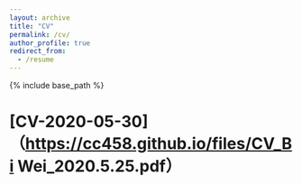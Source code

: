 ```yaml
---
layout: archive
title: "CV"
permalink: /cv/
author_profile: true
redirect_from:
  - /resume
---
```


{% include base_path %}

[CV-2020-05-30]（https://cc458.github.io/files/CV_Bi Wei_2020.5.25.pdf）
==
